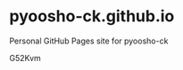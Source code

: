 # pyoosho-ck.github.io
Personal GitHub Pages site for pyoosho-ck















































G52Kvm
